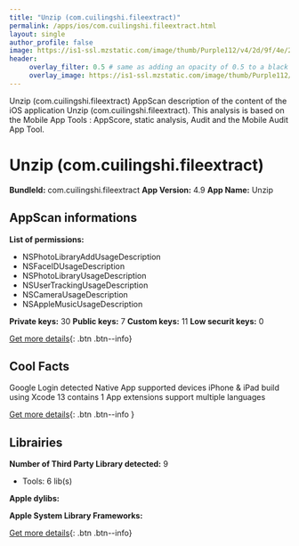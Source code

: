```yaml
---
title: "Unzip (com.cuilingshi.fileextract)"
permalink: /apps/ios/com.cuilingshi.fileextract.html
layout: single
author_profile: false
image: https://is1-ssl.mzstatic.com/image/thumb/Purple112/v4/2d/9f/4e/2d9f4e34-b1cc-bce0-2dc0-286daf2f1936/AppIcon-1x_U007emarketing-0-6-0-85-220.png/512x512bb.jpg
header: 
     overlay_filter: 0.5 # same as adding an opacity of 0.5 to a black background
     overlay_image: https://is1-ssl.mzstatic.com/image/thumb/Purple112/v4/2d/9f/4e/2d9f4e34-b1cc-bce0-2dc0-286daf2f1936/AppIcon-1x_U007emarketing-0-6-0-85-220.png/512x512bb.jpg
---
```

Unzip (com.cuilingshi.fileextract) AppScan description of the content of the iOS application Unzip (com.cuilingshi.fileextract). This analysis is based on the Mobile App Tools : AppScore, static analysis, Audit and the Mobile Audit App Tool.

# Unzip (com.cuilingshi.fileextract)

**BundleId:** com.cuilingshi.fileextract
**App Version:** 4.9
**App Name:** Unzip


## AppScan informations 

**List of permissions:** 
- NSPhotoLibraryAddUsageDescription
- NSFaceIDUsageDescription
- NSPhotoLibraryUsageDescription
- NSUserTrackingUsageDescription
- NSCameraUsageDescription
- NSAppleMusicUsageDescription
  
  
**Private keys:** 30
**Public keys:** 7
**Custom keys:** 11
**Low securit keys:** 0
  
[Get more details](/pricing.html){: .btn .btn--info}

## Cool Facts

Google Login detected
Native App
supported devices iPhone & iPad
build using Xcode 13
contains 1 App extensions
support multiple languages
  
[Get more details](/pricing.html){: .btn .btn--info }

## Librairies 
**Number of Third Party Library detected:** 9
- Tools: 6 lib(s)


**Apple dylibs:**


**Apple System Library Frameworks:**


  
[Get more details](/pricing.html){: .btn .btn--info}

